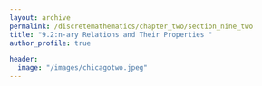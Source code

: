 ```yaml
---
layout: archive
permalink: /discretemathematics/chapter_two/section_nine_two
title: "9.2:n-ary Relations and Their Properties "
author_profile: true

header:
  image: "/images/chicagotwo.jpeg"
---
```

